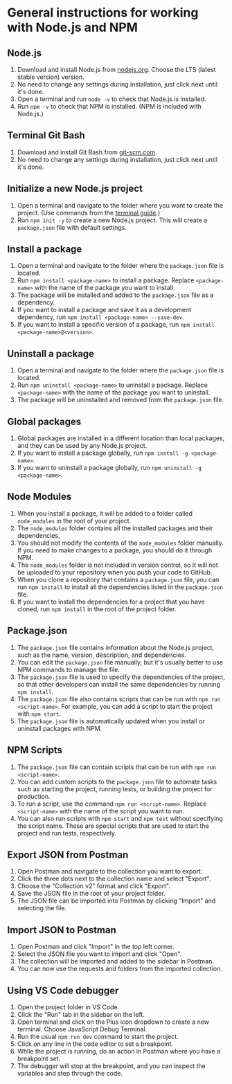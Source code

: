 # General instructions for working with Node.js and NPM

## Node.js

1. Download and install Node.js from [nodejs.org](https://nodejs.org/). Choose the LTS (latest stable version) version.
2. No need to change any settings during installation, just click next until it's done.
3. Open a terminal and run `node -v` to check that Node.js is installed.
4. Run `npm -v` to check that NPM is installed. (NPM is included with Node.js.)

## Terminal Git Bash

1. Download and install Git Bash from [git-scm.com](https://git-scm.com/).
2. No need to change any settings during installation, just click next until it's done.

## Initialize a new Node.js project

1. Open a terminal and navigate to the folder where you want to create the project. (Use commands from the [terminal guide](terminal-commands.md).)
2. Run `npm init -y` to create a new Node.js project. This will create a `package.json` file with default settings.

## Install a package

1. Open a terminal and navigate to the folder where the `package.json` file is located.
2. Run `npm install <package-name>` to install a package. Replace `<package-name>` with the name of the package you want to install.
3. The package will be installed and added to the `package.json` file as a dependency.
4. If you want to install a package and save it as a development dependency, run `npm install <package-name> --save-dev`.
5. If you want to install a specific version of a package, run `npm install <package-name>@<version>`.

## Uninstall a package

1. Open a terminal and navigate to the folder where the `package.json` file is located.
2. Run `npm uninstall <package-name>` to uninstall a package. Replace `<package-name>` with the name of the package you want to uninstall.
3. The package will be uninstalled and removed from the `package.json` file.

## Global packages

1. Global packages are installed in a different location than local packages, and they can be used by any Node.js project.
2. If you want to install a package globally, run `npm install -g <package-name>`.
3. If you want to uninstall a package globally, run `npm uninstall -g <package-name>`.

## Node Modules

1. When you install a package, it will be added to a folder called `node_modules` in the root of your project.
2. The `node_modules` folder contains all the installed packages and their dependencies.
3. You should not modify the contents of the `node_modules` folder manually. If you need to make changes to a package, you should do it through NPM.
4. The `node_modules` folder is not included in version control, so it will not be uploaded to your repository when you push your code to GitHub.
5. When you clone a repository that contains a `package.json` file, you can run `npm install` to install all the dependencies listed in the `package.json` file.
6. If you want to install the dependencies for a project that you have cloned, run `npm install` in the root of the project folder.

## Package.json

1. The `package.json` file contains information about the Node.js project, such as the name, version, description, and dependencies.
2. You can edit the `package.json` file manually, but it's usually better to use NPM commands to manage the file.
3. The `package.json` file is used to specify the dependencies of the project, so that other developers can install the same dependencies by running `npm install`.
4. The `package.json` file also contains scripts that can be run with `npm run <script-name>`. For example, you can add a script to start the project with `npm start`.
5. The `package.json` file is automatically updated when you install or uninstall packages with NPM.

## NPM Scripts

1. The `package.json` file can contain scripts that can be run with `npm run <script-name>`.
2. You can add custom scripts to the `package.json` file to automate tasks such as starting the project, running tests, or building the project for production.
3. To run a script, use the command `npm run <script-name>`. Replace `<script-name>` with the name of the script you want to run.
4. You can also run scripts with `npm start` and `npm test` without specifying the script name. These are special scripts that are used to start the project and run tests, respectively.

## Export JSON from Postman
1. Open Postman and navigate to the collection you want to export.
2. Click the three dots next to the collection name and select "Export".
3. Choose the "Collection v2" format and click "Export".
4. Save the JSON file in the root of your project folder.
5. The JSON file can be imported into Postman by clicking "Import" and selecting the file.

## Import JSON to Postman
1. Open Postman and click "Import" in the top left corner.
2. Select the JSON file you want to import and click "Open".
3. The collection will be imported and added to the sidebar in Postman.
4. You can now use the requests and folders from the imported collection.

## Using VS Code debugger
1. Open the project folder in VS Code.
2. Click the "Run" tab in the sidebar on the left.
3. Open terminal and click on the Plus icon dropdown to create a new terminal. Choose JavaScript Debug Terminal.
4. Run the usual `npm run dev` command to start the project.
5. Click on any line in the code editor to set a breakpoint.
6. While the project is running, do an action in Postman where you have a breakpoint set.
7. The debugger will stop at the breakpoint, and you can inspect the variables and step through the code.

